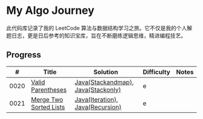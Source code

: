 # My Algo Journey

此代码库记录了我的 LeetCode 算法与数据结构学习之旅。它不仅是我的个人解题日志，更是日后参考的知识宝库，旨在不断磨练逻辑思维，精进编程技艺。

## Progress

| # | Title | Solution | Difficulty | Notes |
|---|---|---|---|---|
| 0020 | [Valid Parentheses](https://leetcode.com/problems/Valid-Parentheses/) | [Java(Stackandmap)](0020-Valid-Parentheses/Solution_StackAndMap.java), [Java(Stackonly)](0020-Valid-Parentheses/Solution_StackOnly.java) | e| |
| 0021 | [Merge Two Sorted Lists](https://leetcode.com/problems/Merge-Two-Sorted-Lists/) | [Java(Iteration)](0021-Merge-Two-Sorted-Lists/Solution_Iteration.java), [Java(Recursion)](0021-Merge-Two-Sorted-Lists/Solution_Recursion.java) | e| |